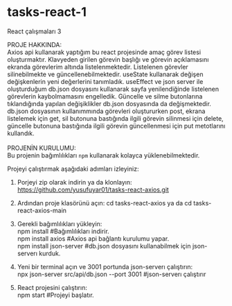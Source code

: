 # tasks-react-1
 React çalışmaları 3

PROJE HAKKINDA:  
 Axios api kullanarak yaptığım bu react projesinde amaç görev listesi oluşturmaktır. Klavyeden girilen görevin başlığı ve görevin açıklamasını ekranda görevlerim altında listelenmektedir. Listelenen görevler silinebilmekte ve güncellenebilmektedir. useState kullanarak değişen değişkenlerin yeni değerlerini tanımladık. useEffect ve json server ile oluşturduğum db.json dosyasını kullanarak sayfa yenilendiğinde listelenen görevlerin kaybolmamasını engelledik. Güncelle ve silme butonlarına tıklandığında yapılan değişiklikler db.json dosyasında da değişmektedir. db.json dosyasının kullanımmında görevleri oluştururken post, ekrana listelemek için get, sil butonuna bastığında ilgili görevin silinmesi için delete, güncelle butonuna bastığında ilgili görevin güncellenmesi için put metotlarını kullandık. 
<br/>
<br/>
PROJENİN KURULUMU:  <br/>
Bu projenin bağımlılıkları `npm` kullanarak kolayca yüklenebilmektedir.

 Projeyi çalıştırmak aşağıdaki adımları izleyiniz:
 1) Porjeyi zip olarak indirin ya da klonlayın:
 https://github.com/yusufuyar01/tasks-react-axios.git
 
2) Ardından proje klasörünü açın:
   cd tasks-react-axios ya da  cd tasks-react-axios-main
3) Gerekli bağımlılıkları yükleyin:<br/>
 npm install  #Bağımlılıkları indirir. <br/> 
 npm install axios  #Axios api bağlantı kurulumu yapar.<br/>
 npm install json-server  #db.json dosyasını kullanabilmek için json-serverı kurduk.<br/>
4) Yeni bir terminal açın ve 3001 portunda json-serverı çalıştırın:<br/>
 npx json-server src/api/db.json --port 3001 #json-serverı çalıştırır
5)  React projesini çalıştırın:<br/>
 npm start  #Projeyi başlatır.<br/>
 
 
<br/>
